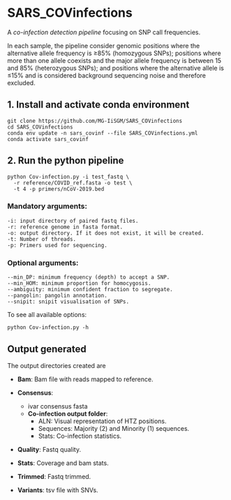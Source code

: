 # SARS_COVinfections

A *co-infection detection pipeline* focusing on SNP call frequencies. 

In each sample, the pipeline consider genomic positions where the alternative allele frequency is ≥85% (homozygous SNPs); positions where more than one allele coexists and the major allele frequency is between 15 and 85% (heterozygous SNPs); and positions where the alternative allele is ≤15% and is considered background sequencing noise and therefore excluded.

## 1. Install and activate conda environment

```
git clone https://github.com/MG-IiSGM/SARS_COVinfections
cd SARS_COVinfections
conda env update -n sars_covinf --file SARS_COVinfections.yml
conda activate sars_covinf
```

## 2. Run the python pipeline

```
python Cov-infection.py -i test_fastq \
  -r reference/COVID_ref.fasta -o test \
  -t 4 -p primers/nCoV-2019.bed
```

### Mandatory arguments:

```
-i: input directory of paired fastq files.
-r: reference genome in fasta format.
-o: output directory. If it does not exist, it will be created.
-t: Number of threads.
-p: Primers used for sequencing.
```


### Optional arguments:

```
--min_DP: minimum frequency (depth) to accept a SNP.
--min_HOM: minimum proportion for homocygosis.
--ambiguity: minimum confident fraction to segregate.
--pangolin: pangolin annotation.
--snipit: snipit visualisation of SNPs.
```
To see all available options:

```
python Cov-infection.py -h
```

## Output generated

The output directories created are

* **Bam**: Bam file with reads mapped to reference.

* **Consensus**: 
  * ivar consensus fasta
  * **Co-infection output folder**: 
    * ALN: Visual representation of HTZ positions.
    * Sequences: Majority (2) and Minority (1) sequences.
    * Stats: Co-infection statistics.

* **Quality**: Fastq quality.

* **Stats**: Coverage and bam stats.

* **Trimmed**: Fastq trimmed.

* **Variants**: tsv file with SNVs.

